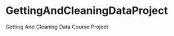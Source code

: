 GettingAndCleaningDataProject
=============================

Getting And Cleaning Data Course Project
